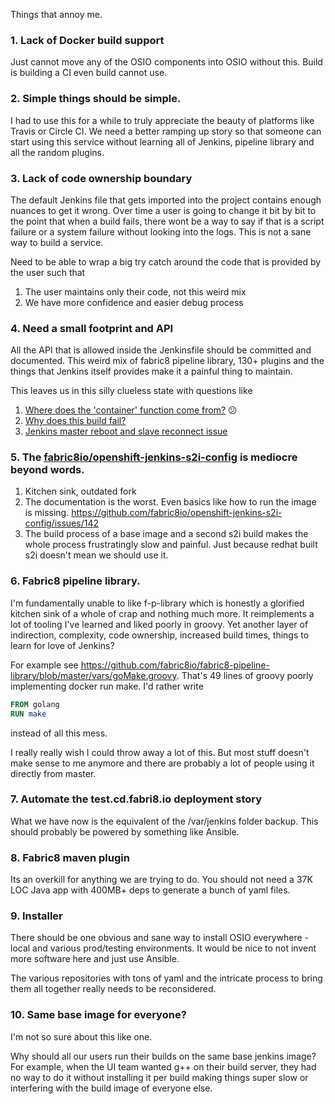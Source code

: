 Things that annoy me.

### 1. Lack of Docker build support

Just cannot move any of the OSIO components into OSIO without this. Build is
building a CI even build cannot use.

### 2. Simple things should be simple.

I had to use this for a while to truly appreciate the beauty of platforms like
Travis or Circle CI. We need a better ramping up story so that someone can start
using this service without learning all of Jenkins, pipeline library and all the
random plugins.

### 3. Lack of code ownership boundary

The default Jenkins file that gets imported into the project contains enough
nuances to get it wrong. Over time a user is going to change it bit by bit to
the point that when a build fails, there wont be a way to say if that is a
script failure or a system failure without looking into the logs. This is not a
sane way to build a service.

Need to be able to wrap a big try catch around the code that is provided by the
user such that

  1. The user maintains only their code, not this weird mix
  2. We have more confidence and easier debug process

### 4. Need a small footprint and API

All the API that is allowed inside the Jenkinsfile should be committed and
documented. This weird mix of fabric8 pipeline library, 130+ plugins and the
things that Jenkins itself provides make it a painful thing to maintain.

This leaves us in this silly clueless state with questions like

1. [Where does the 'container' function come from?](https://github.com/fabric8io/fabric8-build-team/issues/20) :confused:
2. [Why does this build fail?](https://github.com/fabric8io/fabric8-build-team/issues/26)
3. [Jenkins master reboot and slave reconnect issue](https://github.com/fabric8io/fabric8-build-team/issues/17)

### 5. The [fabric8io/openshift-jenkins-s2i-config](https://github.com/fabric8io/openshift-jenkins-s2i-config) is mediocre beyond words.

1. Kitchen sink, outdated fork
2. The documentation is the worst. Even basics like how to run the image is missing.
   https://github.com/fabric8io/openshift-jenkins-s2i-config/issues/142
3. The build process of a base image and a second s2i build makes the whole
   process frustratingly slow and painful. Just because redhat built s2i doesn't
   mean we should use it.

### 6. Fabric8 pipeline library.

I'm fundamentally unable to like f-p-library which is honestly a glorified
kitchen sink of a whole of crap and nothing much more. It reimplements a lot of
tooling I've learned and liked poorly in groovy. Yet another layer of
indirection, complexity, code ownership, increased build times, things to learn
for love of Jenkins?

For example see
https://github.com/fabric8io/fabric8-pipeline-library/blob/master/vars/goMake.groovy.
That's 49 lines of groovy poorly implementing docker run make. I'd rather write

```Dockerfile
FROM golang
RUN make
```
instead of all this mess.

I really really wish I could throw away a lot of this. But most stuff doesn't
make sense to me anymore and there are probably a lot of people using it
directly from master.

### 7. Automate the test.cd.fabri8.io deployment story

What we have now is the equivalent of the /var/jenkins folder backup. This
should probably be powered by something like Ansible.

### 8. Fabric8 maven plugin

Its an overkill for anything we are trying to do. You should not need a 37K LOC
Java app with 400MB+ deps to generate a bunch of yaml files.

### 9. Installer

There should be one obvious and sane way to install OSIO everywhere - local and
various prod/testing environments. It would be nice to not invent more software
here and just use Ansible.

The various repositories with tons of yaml and the intricate process to bring
them all together really needs to be reconsidered.

### 10. Same base image for everyone?

I'm not so sure about this like one.

Why should all our users run their builds on the same base jenkins image? For
example, when the UI team wanted g++ on their build server, they had no way to
do it without installing it per build making things super slow or interfering
with the build image of everyone else.
